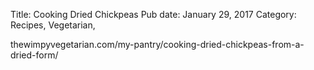 Title: Cooking Dried Chickpeas
Pub date: January 29, 2017
Category: Recipes, Vegetarian, 

thewimpyvegetarian.com/my-pantry/cooking-dried-chickpeas-from-a-dried-form/

&nbsp;

&nbsp;

&nbsp;